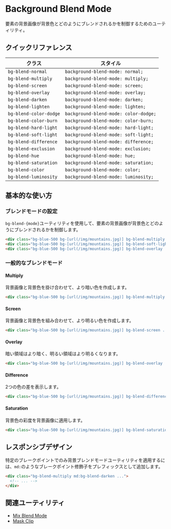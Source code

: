 # Background Blend Mode

要素の背景画像が背景色とどのようにブレンドされるかを制御するためのユーティリティ。

## クイックリファレンス

| クラス | スタイル |
|--------|---------|
| `bg-blend-normal` | `background-blend-mode: normal;` |
| `bg-blend-multiply` | `background-blend-mode: multiply;` |
| `bg-blend-screen` | `background-blend-mode: screen;` |
| `bg-blend-overlay` | `background-blend-mode: overlay;` |
| `bg-blend-darken` | `background-blend-mode: darken;` |
| `bg-blend-lighten` | `background-blend-mode: lighten;` |
| `bg-blend-color-dodge` | `background-blend-mode: color-dodge;` |
| `bg-blend-color-burn` | `background-blend-mode: color-burn;` |
| `bg-blend-hard-light` | `background-blend-mode: hard-light;` |
| `bg-blend-soft-light` | `background-blend-mode: soft-light;` |
| `bg-blend-difference` | `background-blend-mode: difference;` |
| `bg-blend-exclusion` | `background-blend-mode: exclusion;` |
| `bg-blend-hue` | `background-blend-mode: hue;` |
| `bg-blend-saturation` | `background-blend-mode: saturation;` |
| `bg-blend-color` | `background-blend-mode: color;` |
| `bg-blend-luminosity` | `background-blend-mode: luminosity;` |

## 基本的な使い方

### ブレンドモードの設定

`bg-blend-{mode}`ユーティリティを使用して、要素の背景画像が背景色とどのようにブレンドされるかを制御します。

```html
<div class="bg-blue-500 bg-[url(/img/mountains.jpg)] bg-blend-multiply ..."></div>
<div class="bg-blue-500 bg-[url(/img/mountains.jpg)] bg-blend-soft-light ..."></div>
<div class="bg-blue-500 bg-[url(/img/mountains.jpg)] bg-blend-overlay ..."></div>
```

### 一般的なブレンドモード

#### Multiply
背景画像と背景色を掛け合わせて、より暗い色を作成します。

```html
<div class="bg-blue-500 bg-[url(/img/mountains.jpg)] bg-blend-multiply ..."></div>
```

#### Screen
背景画像と背景色を組み合わせて、より明るい色を作成します。

```html
<div class="bg-blue-500 bg-[url(/img/mountains.jpg)] bg-blend-screen ..."></div>
```

#### Overlay
暗い領域はより暗く、明るい領域はより明るくなります。

```html
<div class="bg-blue-500 bg-[url(/img/mountains.jpg)] bg-blend-overlay ..."></div>
```

#### Difference
2つの色の差を表示します。

```html
<div class="bg-blue-500 bg-[url(/img/mountains.jpg)] bg-blend-difference ..."></div>
```

#### Saturation
背景色の彩度を背景画像に適用します。

```html
<div class="bg-blue-500 bg-[url(/img/mountains.jpg)] bg-blend-saturation ..."></div>
```

## レスポンシブデザイン

特定のブレークポイントでのみ背景ブレンドモードユーティリティを適用するには、`md:`のようなブレークポイント修飾子をプレフィックスとして追加します。

```html
<div class="bg-blend-multiply md:bg-blend-darken ...">
  <!-- ... -->
</div>
```

## 関連ユーティリティ

- [Mix Blend Mode](/docs/mix-blend-mode)
- [Mask Clip](/docs/mask-clip)
